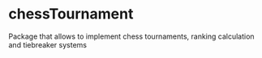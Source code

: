 # chessTournament
Package that allows to implement chess tournaments, ranking calculation and tiebreaker systems
